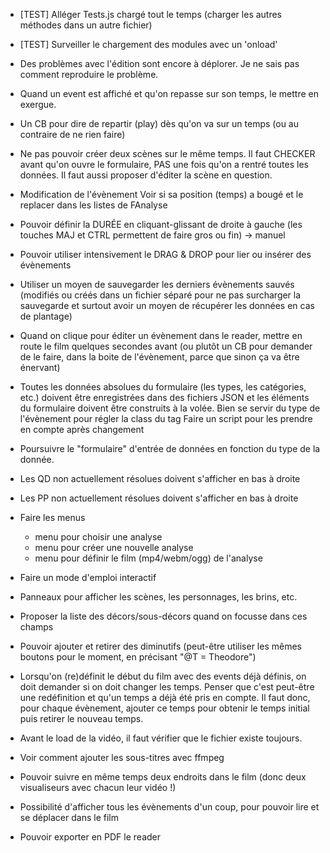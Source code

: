 * [TEST] Alléger Tests.js chargé tout le temps (charger les autres méthodes dans un autre fichier)
* [TEST] Surveiller le chargement des modules avec un 'onload'

* Des problèmes avec l'édition sont encore à déplorer. Je ne sais pas comment reproduire le problème.

* Quand un event est affiché et qu'on repasse sur son temps, le mettre en exergue.

* Un CB pour dire de repartir (play) dès qu'on va sur un temps (ou au contraire de ne rien faire)


* Ne pas pouvoir créer deux scènes sur le même temps. Il faut CHECKER avant qu'on ouvre le formulaire, PAS une fois qu'on a rentré toutes les données.
  Il faut aussi proposer d'éditer la scène en question.

* Modification de l'évènement
  Voir si sa position (temps) a bougé et le replacer dans les listes de FAnalyse
* Pouvoir définir la DURÉE en cliquant-glissant de droite à gauche (les touches MAJ et CTRL permettent de faire gros ou fin)
  -> manuel
* Pouvoir utiliser intensivement le DRAG & DROP pour lier ou insérer des évènements
* Utiliser un moyen de sauvegarder les derniers évènements sauvés (modifiés ou créés dans un fichier séparé pour ne pas surcharger la sauvegarde et surtout avoir un moyen de récupérer les données en cas de plantage)
* Quand on clique pour éditer un évènement dans le reader, mettre en route le film quelques secondes avant (ou plutôt un CB pour demander de le faire, dans la boite de l'évènement, parce que sinon ça va être énervant)
* Toutes les données absolues du formulaire (les types, les catégories, etc.) doivent être enregistrées dans des fichiers JSON et les éléments du formulaire doivent être construits à la volée.
  Bien se servir du type de l'évènement pour régler la class du tag
  Faire un script pour les prendre en compte après changement
* Poursuivre le "formulaire" d'entrée de données en fonction du type de la donnée.
* Les QD non actuellement résolues doivent s'afficher en bas à droite
* Les PP non actuellement résolues doivent s'afficher en bas à droite

* Faire les menus
  - menu pour choisir une analyse
  - menu pour créer une nouvelle analyse
  - menu pour définir le film (mp4/webm/ogg) de l'analyse
* Faire un mode d'emploi interactif
* Panneaux pour afficher les scènes, les personnages, les brins, etc.
* Proposer la liste des décors/sous-décors quand on focusse dans ces champs
* Pouvoir ajouter et retirer des diminutifs (peut-être utiliser les mêmes boutons pour le moment, en précisant "@T = Theodore")
* Lorsqu'on (re)définit le début du film avec des events déjà définis, on doit demander si on doit changer les temps. Penser que c'est peut-être une redéfinition et qu'un temps a déjà été pris en compte. Il faut donc, pour chaque évènement, ajouter ce temps pour obtenir le temps initial puis retirer le nouveau temps.
* Avant le load de la vidéo, il faut vérifier que le fichier existe toujours.
* Voir comment ajouter les sous-titres avec ffmpeg
* Pouvoir suivre en même temps deux endroits dans le film (donc deux visualiseurs avec chacun leur vidéo !)
* Possibilité d'afficher tous les évènements d'un coup, pour pouvoir lire et se déplacer dans le film
* Pouvoir exporter en PDF le reader
